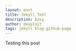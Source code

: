 ```yaml
---
layout: post
title: Jekyll Test
description: Easy
author: devploit
tags: jekyll blog github-page
---
```


Testing this post
